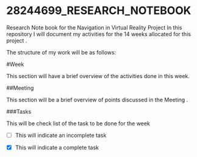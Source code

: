 # 28244699_RESEARCH_NOTEBOOK

Research Note book for the Navigation in  Virtual Reality Project
In this repository I will document my activities for the 14 weeks allocated for this project \.

The structure of my work will be as follows:

#Week

This section will have a brief overview of the activities done in this week.

##Meeting
 
This section will be a brief overview of points discussed in the Meeting .

###Tasks

This will be check list of the task to be done for the week 

* [ ] This will indicate an incomplete task
* [x] This will indicate a complete task


